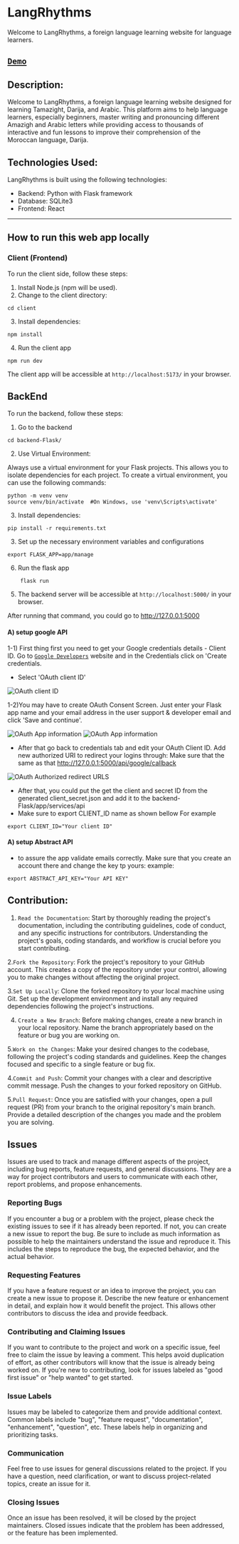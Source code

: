 # LangRhythms
Welcome to LangRhythms, a foreign language learning website for language learners.

## [`Demo`](https://lang-rhythms.vercel.app/)

## Description:

Welcome to LangRhythms, a foreign language learning website designed for learning Tamazight, Darija, and Arabic. This platform aims to help language learners, especially beginners, master writing and pronouncing different Amazigh and Arabic letters while providing access to thousands of interactive and fun lessons to improve their comprehension of the Moroccan language, Darija.


## Technologies Used:

LangRhythms is built using the following technologies:
- Backend: Python with Flask framework
- Database: SQLite3
- Frontend: React

---

## How to run this web app locally

### Client (Frontend)
To run the client side, follow these steps:
1. Install Node.js (npm will be used).
2. Change to the client directory:
```
cd client
```
3. Install dependencies:
```
npm install
```
4. Run the client app
```
npm run dev
```

The client app will be accessible at `http://localhost:5173/` in your browser.

## BackEnd
To run the backend, follow these steps:
1. Go to the backend
```
cd backend-Flask/
```
2. Use Virtual Environment:

Always use a virtual environment for your Flask projects. This allows you to isolate dependencies for each project.
To create a virtual environment, you can use the following commands:
```
python -m venv venv
source venv/bin/activate  #On Windows, use 'venv\Scripts\activate'
```
3. Install dependencies:
```
pip install -r requirements.txt
```

3. Set up the necessary environment variables and configurations

```
export FLASK_APP=app/manage
```
6. Run the flask app
```console
    flask run
```
5. The backend server will be accessible at `http://localhost:5000/` in your browser.


After running that command, you could go to http://127.0.0.1:5000


#### A) setup google API

1-1) First thing first you need to get your Google credentials details - Client ID. Go to [`Google Developers`](https://console.developers.google.com/apis/credentials)
 website and in the Credentials click on 'Create credentials. 
- Select 'OAuth client ID'

 ![OAuth client ID](https://res.cloudinary.com/practicaldev/image/fetch/s--z7SYnWLF--/c_limit%2Cf_auto%2Cfl_progressive%2Cq_auto%2Cw_880/https://dev-to-uploads.s3.amazonaws.com/uploads/articles/4q7u354tyh7d4go864vl.png)
 
 1-2)You may have to create OAuth Consent Screen. Just enter your Flask app name and your email address in the user support & developer email and click 'Save and continue'.
  
  ![OAuth App information](https://res.cloudinary.com/practicaldev/image/fetch/s--z7SYnWLF--/c_limit%2Cf_auto%2Cfl_progressive%2Cq_auto%2Cw_880/https://dev-to-uploads.s3.amazonaws.com/uploads/articles/4q7u354tyh7d4go864vl.png)
 ![OAuth App information](https://res.cloudinary.com/practicaldev/image/fetch/s--zAbdkRLx--/c_limit%2Cf_auto%2Cfl_progressive%2Cq_auto%2Cw_880/https://dev-to-uploads.s3.amazonaws.com/uploads/articles/iqjjdwqas75a42ncsky0.png)

- After that go back to credentials tab and edit your OAuth Client ID. Add new authorized URI to redirect your logins through: Make sure that the same as that http://127.0.0.1:5000/api/google/callback

![OAuth Authorized redirect URLS](https://res.cloudinary.com/practicaldev/image/fetch/s--ZqDYLqRw--/c_limit%2Cf_auto%2Cfl_progressive%2Cq_auto%2Cw_880/https://dev-to-uploads.s3.amazonaws.com/uploads/articles/y5ojqywlwqhp2ja51kb8.png)

- After that, you could put the get the client and secret ID from the generated client_secret.json and add it to the backend-Flask/app/services/api 
- Make sure to export CLIENT_ID name as shown bellow
For example 
```console
export CLIENT_ID="Your client ID"
```

#### A) setup Abstract API
- to assure the app validate emails correctly. Make sure that you create an account there and change the key tp yours:
example:
```console
export ABSTRACT_API_KEY="Your API KEY"
```


## Contribution:


1. `Read the Documentation`: Start by thoroughly reading the project's documentation, including the contributing guidelines, code of conduct, and any specific instructions for contributors. Understanding the project's goals, coding standards, and workflow is crucial before you start contributing.

2.`Fork the Repository`: Fork the project's repository to your GitHub account. This creates a copy of the repository under your control, allowing you to make changes without affecting the original project.

3.`Set Up Locally`: Clone the forked repository to your local machine using Git. Set up the development environment and install any required dependencies following the project's instructions.

4. `Create a New Branch`: Before making changes, create a new branch in your local repository. Name the branch appropriately based on the feature or bug you are working on.

5.`Work on the Changes`: Make your desired changes to the codebase, following the project's coding standards and guidelines. Keep the changes focused and specific to a single feature or bug fix.


4.`Commit and Push`: Commit your changes with a clear and descriptive commit message. Push the changes to your forked repository on GitHub.

5.`Pull Request`: Once you are satisfied with your changes, open a pull request (PR) from your branch to the original repository's main branch. Provide a detailed description of the changes you made and the problem you are solving.


## Issues

Issues are used to track and manage different aspects of the project, including bug reports, feature requests, and general discussions. They are a way for project contributors and users to communicate with each other, report problems, and propose enhancements.

### Reporting Bugs
If you encounter a bug or a problem with the project, please check the existing issues to see if it has already been reported. If not, you can create a new issue to report the bug. Be sure to include as much information as possible to help the maintainers understand the issue and reproduce it. This includes the steps to reproduce the bug, the expected behavior, and the actual behavior.

### Requesting Features
If you have a feature request or an idea to improve the project, you can create a new issue to propose it. Describe the new feature or enhancement in detail, and explain how it would benefit the project. This allows other contributors to discuss the idea and provide feedback.

### Contributing and Claiming Issues
If you want to contribute to the project and work on a specific issue, feel free to claim the issue by leaving a comment. This helps avoid duplication of effort, as other contributors will know that the issue is already being worked on. If you're new to contributing, look for issues labeled as "good first issue" or "help wanted" to get started.

### Issue Labels
Issues may be labeled to categorize them and provide additional context. Common labels include "bug", "feature request", "documentation", "enhancement", "question", etc. These labels help in organizing and prioritizing tasks.

### Communication
Feel free to use issues for general discussions related to the project. If you have a question, need clarification, or want to discuss project-related topics, create an issue for it.

### Closing Issues
Once an issue has been resolved, it will be closed by the project maintainers. Closed issues indicate that the problem has been addressed, or the feature has been implemented.
